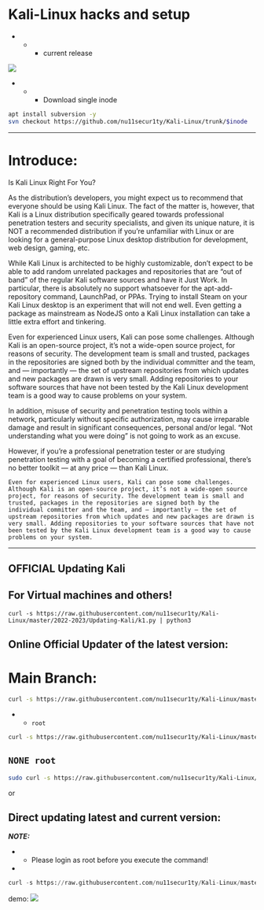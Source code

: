 # Kali-Linux hacks and setup
- - - current release

[![](https://github.com/nu11secur1ty/Kali-Linux/blob/master/release/KaliLinux2020.4.png)](https://www.kali.org/downloads/)

- - - Download single inode
```bash
apt install subversion -y
svn checkout https://github.com/nu11secur1ty/Kali-Linux/trunk/$inode
```

-------------------------------------------------------------------------------------------
# Introduce:
Is Kali Linux Right For You?

As the distribution’s developers, you might expect us to recommend that everyone should be using Kali Linux. The fact of the matter is, however, that Kali is a Linux distribution specifically geared towards professional penetration testers and security specialists, and given its unique nature, it is NOT a recommended distribution if you’re unfamiliar with Linux or are looking for a general-purpose Linux desktop distribution for development, web design, gaming, etc.

While Kali Linux is architected to be highly customizable, don’t expect to be able to add random unrelated packages and repositories that are “out of band” of the regular Kali software sources and have it Just Work. In particular, there is absolutely no support whatsoever for the apt-add-repository command, LaunchPad, or PPAs. Trying to install Steam on your Kali Linux desktop is an experiment that will not end well. Even getting a package as mainstream as NodeJS onto a Kali Linux installation can take a little extra effort and tinkering.

Even for experienced Linux users, Kali can pose some challenges. Although Kali is an open-source project, it’s not a wide-open source project, for reasons of security. The development team is small and trusted, packages in the repositories are signed both by the individual committer and the team, and — importantly — the set of upstream repositories from which updates and new packages are drawn is very small. Adding repositories to your software sources that have not been tested by the Kali Linux development team is a good way to cause problems on your system.

In addition, misuse of security and penetration testing tools within a network, particularly without specific authorization, may cause irreparable damage and result in significant consequences, personal and/or legal. “Not understanding what you were doing” is not going to work as an excuse.

However, if you’re a professional penetration tester or are studying penetration testing with a goal of becoming a certified professional, there’s no better toolkit — at any price — than Kali Linux.

`Even for experienced Linux users, Kali can pose some challenges. Although Kali is an open-source project, it’s not a wide-open source project, for reasons of security. The development team is small and trusted, packages in the repositories are signed both by the individual committer and the team, and — importantly — the set of upstream repositories from which updates and new packages are drawn is very small. Adding repositories to your software sources that have not been tested by the Kali Linux development team is a good way to cause problems on your system.`


-------------------------------------------------------------------------------------------

## OFFICIAL Updating Kali
## For Virtual machines and others!
```curl
curl -s https://raw.githubusercontent.com/nu11secur1ty/Kali-Linux/master/2022-2023/Updating-Kali/k1.py | python3
```

## Online Official Updater of the latest version:

# Main Branch:
```bash
curl -s https://raw.githubusercontent.com/nu11secur1ty/Kali-Linux/master/updater/branch.sh | bash
```
- - `root`
```bash
curl -s https://raw.githubusercontent.com/nu11secur1ty/Kali-Linux/master/updater/online.sh | bash
```

## `NONE root`

```bash
sudo curl -s https://raw.githubusercontent.com/nu11secur1ty/Kali-Linux/master/updater/online.sh | bash
```
or

## Direct updating latest and current version:
***NOTE:***

- - Please login as root before you execute the command!
- 
```python
curl -s https://raw.githubusercontent.com/nu11secur1ty/Kali-Linux/master/updater/official_up.py | python3
```
demo:
![](https://github.com/nu11secur1ty/Kali-Linux/blob/master/Docs/UpKaliLinux-2022.2.gif)
